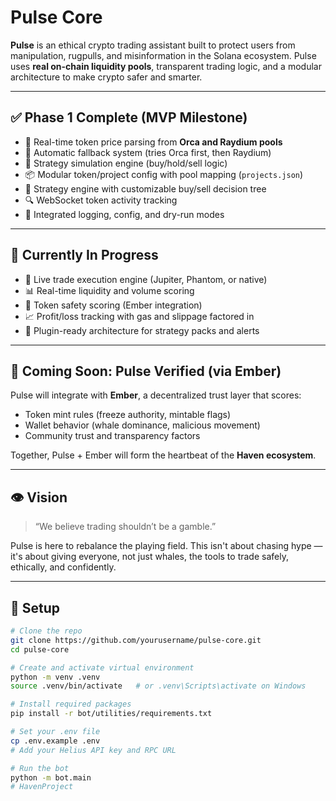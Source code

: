 # Pulse Core

**Pulse** is an ethical crypto trading assistant built to protect users from manipulation, rugpulls, and misinformation in the Solana ecosystem. Pulse uses **real on-chain liquidity pools**, transparent trading logic, and a modular architecture to make crypto safer and smarter.

---

## ✅ Phase 1 Complete (MVP Milestone)

- 🧠 Real-time token price parsing from **Orca and Raydium pools**
- 🔄 Automatic fallback system (tries Orca first, then Raydium)
- 🧪 Strategy simulation engine (buy/hold/sell logic)
- 📦 Modular token/project config with pool mapping (`projects.json`)
- 🧠 Strategy engine with customizable buy/sell decision tree
- 🔍 WebSocket token activity tracking
- 🔧 Integrated logging, config, and dry-run modes

---

## 🔧 Currently In Progress

- 💸 Live trade execution engine (Jupiter, Phantom, or native)
- 📊 Real-time liquidity and volume scoring
- 🧠 Token safety scoring (Ember integration)
- 📈 Profit/loss tracking with gas and slippage factored in
- 🧩 Plugin-ready architecture for strategy packs and alerts

---

## 🔐 Coming Soon: **Pulse Verified** (via Ember)

Pulse will integrate with **Ember**, a decentralized trust layer that scores:
- Token mint rules (freeze authority, mintable flags)
- Wallet behavior (whale dominance, malicious movement)
- Community trust and transparency factors

Together, Pulse + Ember will form the heartbeat of the **Haven ecosystem**.

---

## 👁️ Vision

> “We believe trading shouldn’t be a gamble.”

Pulse is here to rebalance the playing field. This isn't about chasing hype — it's about giving everyone, not just whales, the tools to trade safely, ethically, and confidently.

---

## 🔧 Setup

```bash
# Clone the repo
git clone https://github.com/yourusername/pulse-core.git
cd pulse-core

# Create and activate virtual environment
python -m venv .venv
source .venv/bin/activate   # or .venv\Scripts\activate on Windows

# Install required packages
pip install -r bot/utilities/requirements.txt

# Set your .env file
cp .env.example .env
# Add your Helius API key and RPC URL

# Run the bot
python -m bot.main
#   H a v e n P r o j e c t  
 
